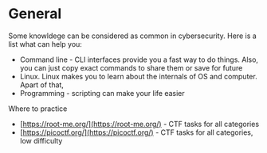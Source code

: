 # General

Some knowldege can be considered as common in cybersecurity. Here is a list what can help you:

* Command line - CLI interfaces provide you a fast way to do things. Also, you can just copy exact commands to share them or save for future
* Linux. Linux makes you to learn about the internals of OS and computer. Apart of that,&#x20;
* Programming - scripting can make your life easier

Where to practice

* [https://root-me.org/](https://root-me.org/) - CTF tasks for all categories
* [https://picoctf.org/](https://picoctf.org/) - CTF tasks for all categories, low difficulty

